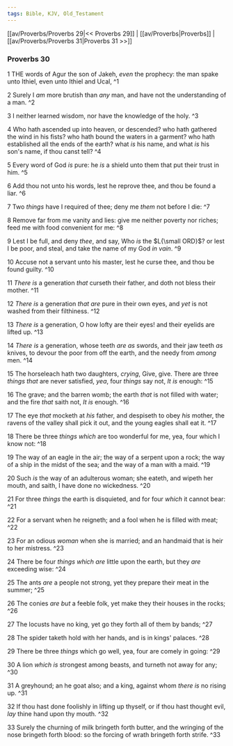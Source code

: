 ```yaml
---
tags: Bible, KJV, Old_Testament
---
```


[[av/Proverbs/Proverbs 29|<< Proverbs 29]] | [[av/Proverbs|Proverbs]] | [[av/Proverbs/Proverbs 31|Proverbs 31 >>]]

### Proverbs 30

1 THE words of Agur the son of Jakeh, _even_ the prophecy: the man spake unto Ithiel, even unto Ithiel and Ucal, ^1

2 Surely I _am_ more brutish than _any_ man, and have not the understanding of a man. ^2

3 I neither learned wisdom, nor have the knowledge of the holy. ^3

4 Who hath ascended up into heaven, or descended? who hath gathered the wind in his fists? who hath bound the waters in a garment? who hath established all the ends of the earth? what _is_ his name, and what _is_ his son's name, if thou canst tell? ^4

5 Every word of God _is_ pure: he _is_ a shield unto them that put their trust in him. ^5

6 Add thou not unto his words, lest he reprove thee, and thou be found a liar. ^6

7 Two _things_ have I required of thee; deny me _them_ not before I die: ^7

8 Remove far from me vanity and lies: give me neither poverty nor riches; feed me with food convenient for me: ^8

9 Lest I be full, and deny _thee_, and say, Who _is_ the $L{\small ORD}$? or lest I be poor, and steal, and take the name of my God _in_ _vain_. ^9

10 Accuse not a servant unto his master, lest he curse thee, and thou be found guilty. ^10

11 _There_ _is_ a generation _that_ curseth their father, and doth not bless their mother. ^11

12 _There_ _is_ a generation _that_ _are_ pure in their own eyes, and _yet_ is not washed from their filthiness. ^12

13 _There_ _is_ a generation, O how lofty are their eyes! and their eyelids are lifted up. ^13

14 _There_ _is_ a generation, whose teeth _are_ _as_ swords, and their jaw teeth _as_ knives, to devour the poor from off the earth, and the needy from _among_ men. ^14

15 The horseleach hath two daughters, _crying_, Give, give. There are three _things_ _that_ are never satisfied, _yea_, four _things_ say not, _It_ _is_ enough: ^15

16 The grave; and the barren womb; the earth _that_ is not filled with water; and the fire _that_ saith not, _It_ _is_ enough. ^16

17 The eye _that_ mocketh at _his_ father, and despiseth to obey _his_ mother, the ravens of the valley shall pick it out, and the young eagles shall eat it. ^17

18 There be three _things_ _which_ are too wonderful for me, yea, four which I know not: ^18

19 The way of an eagle in the air; the way of a serpent upon a rock; the way of a ship in the midst of the sea; and the way of a man with a maid. ^19

20 Such _is_ the way of an adulterous woman; she eateth, and wipeth her mouth, and saith, I have done no wickedness. ^20

21 For three _things_ the earth is disquieted, and for four _which_ it cannot bear: ^21

22 For a servant when he reigneth; and a fool when he is filled with meat; ^22

23 For an odious _woman_ when she is married; and an handmaid that is heir to her mistress. ^23

24 There be four _things_ _which_ _are_ little upon the earth, but they _are_ exceeding wise: ^24

25 The ants _are_ a people not strong, yet they prepare their meat in the summer; ^25

26 The conies _are_ _but_ a feeble folk, yet make they their houses in the rocks; ^26

27 The locusts have no king, yet go they forth all of them by bands; ^27

28 The spider taketh hold with her hands, and is in kings' palaces. ^28

29 There be three _things_ which go well, yea, four are comely in going: ^29

30 A lion _which_ _is_ strongest among beasts, and turneth not away for any; ^30

31 A greyhound; an he goat also; and a king, against whom _there_ _is_ no rising up. ^31

32 If thou hast done foolishly in lifting up thyself, or if thou hast thought evil, _lay_ thine hand upon thy mouth. ^32

33 Surely the churning of milk bringeth forth butter, and the wringing of the nose bringeth forth blood: so the forcing of wrath bringeth forth strife. ^33
